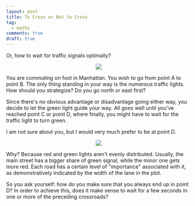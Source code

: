 ```yaml
---
layout: post
title: To Cross or Not to Cross
tag:
  - maths
comments: true
draft: true
---
```


Or, how to wait for traffic signals optimally?

<div align="center">
  <img src="https://shawenyao.github.io/R/output/to_cross_or_not_to_cross/plot1.svg" />
</div>

You are commuting on foot in Manhattan. You wish to go from point A to point B. The only thing standing in your way is the numerous traffic lights. How should you strategize? Do you go north or east first?

Since there's no obvious advantage or disadvantage going either way, you decide to let the green light guide your way. All goes well until you've reached point C or point D, where finally, you might have to wait for the traffic light to turn green.

I am not sure about you, but I would very much prefer to be at point D.

<div align="center">
  <img src="https://shawenyao.github.io/R/output/to_cross_or_not_to_cross/plot2.svg" />
</div>

Why? Because red and green lights aren't evenly distributed. Usually, the main street has a bigger share of green signal, while the minor one gets more red. Each road has a certain level of "importance" associated with it, as demonstratively indicated by the width of the lane in the plot.

So you ask yourself: how do you make sure that you always end up in point D? In order to achieve this, does it make sense to wait for a few seconds in one or more of the preceding crossroads?
